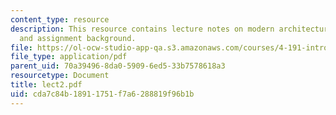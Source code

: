 ```yaml
---
content_type: resource
description: This resource contains lecture notes on modern architecture 1920-1945
  and assignment background.
file: https://ol-ocw-studio-app-qa.s3.amazonaws.com/courses/4-191-introduction-to-integrated-design-fall-2006/cda7c84b18911751f7a6288819f96b1b_lect2.pdf
file_type: application/pdf
parent_uid: 70a39496-8da0-5909-6ed5-33b7578618a3
resourcetype: Document
title: lect2.pdf
uid: cda7c84b-1891-1751-f7a6-288819f96b1b
---
```

